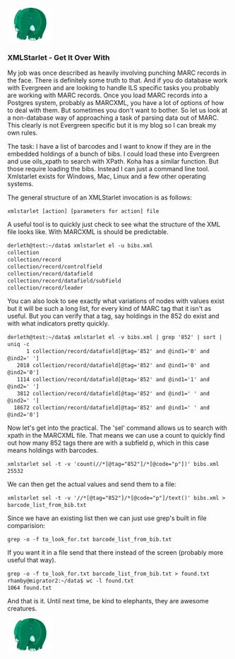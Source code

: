 
[![Return to Index](https://raw.githubusercontent.com/roganhamby/emeraldelephant/master/Azzuri_tiny.png)](index.html)

### <a name="xmlstarlet"></a> XMLStarlet - Get It Over With

My job was once described as heavily involving punching MARC records in the face.  There is definitely some truth to that.  And if you do database work with Evergreen and are looking to handle ILS specific tasks you probably are working with MARC records.  Once you load MARC records into a Postgres system, probably as MARCXML, you have a lot of options of how to deal with them.  But sometimes you don't want to bother.  So let us look at a non-database way of approaching a task of parsing data out of MARC.  This clearly is not Evergreen specific but it is my blog so I can break my own rules.  

The task: I have a list of barcodes and I want to know if they are in the embedded holdings of a bunch of bibs.  I could load these into Evergreen and use oils_xpath to search with XPath.  Koha has a similar function.  But those require loading the bibs.  Instead I can just a command line tool.  Xmlstarlet exists for Windows, Mac, Linux and a few other operating systems.  

The general structure of an XMLStarlet invocation is as follows:

```
xmlstarlet [action] [parameters for action] file
```

A useful tool is to quickly just check to see what the structure of the XML file looks like.  With MARCXML is should be predictable.  

```
derleth@test:~/data$ xmlstarlet el -u bibs.xml
collection
collection/record
collection/record/controlfield
collection/record/datafield
collection/record/datafield/subfield
collection/record/leader
```

You can also look to see exactly what variations of nodes with values exist but it will be such a long list, for every kind of MARC tag that it isn't as useful.  But you can verify that a tag, say holdings in the 852 do exist and with what indicators pretty quickly.

```
derleth@test:~/data$ xmlstarlet el -v bibs.xml | grep '852' | sort | uniq -c
      1 collection/record/datafield[@tag='852' and @ind1='0' and @ind2=' ']
   2018 collection/record/datafield[@tag='852' and @ind1='0' and @ind2='0']
   1114 collection/record/datafield[@tag='852' and @ind1='1' and @ind2=' ']
   3812 collection/record/datafield[@tag='852' and @ind1=' ' and @ind2=' ']
  18672 collection/record/datafield[@tag='852' and @ind1=' ' and @ind2='0']
```

Now let's get into the practical.  The 'sel' command allows us to search with xpath in the MARCXML file.  That means we can use a count to quickly find out how many 852 tags there are with a subfield p, which in this case means holdings with barcodes.

```
xmlstarlet sel -t -v 'count(//*[@tag="852"]/*[@code="p"])' bibs.xml
25532
```

We can then get the actual values and send them to a file:

```
xmlstarlet sel -t -v '//*[@tag="852"]/*[@code="p"]/text()' bibs.xml > barcode_list_from_bib.txt
```

Since we have an existing list then we can just use grep's built in file comparision:

```
grep -o -f to_look_for.txt barcode_list_from_bib.txt
```

If you want it in a file send that there instead of the screen (probably more useful that way).

```
grep -o -f to_look_for.txt barcode_list_from_bib.txt > found.txt
rhamby@migrator2:~/data$ wc -l found.txt
1064 found.txt
```

And that is it.  Until next time, be kind to elephants, they are awesome creatures.

[![Return to Index](https://raw.githubusercontent.com/roganhamby/emeraldelephant/master/Azzuri_tiny.png)](index.html)
